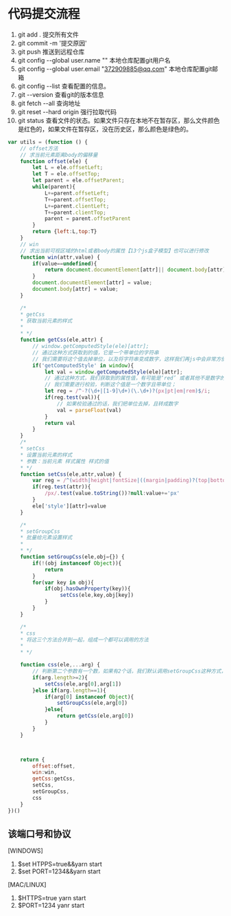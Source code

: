 # 代码提交流程

1. git add . 提交所有文件
2. git commit -m '提交原因'
3. git push 推送到远程仓库
4. git config --global user.name "" 本地仓库配置git用户名
5. git config --global user.email "372909885@qq.com" 本地仓库配置git邮箱
6. git config --list 查看配置的信息。
7. git --version 查看git的版本信息
8. git fetch --all   查询地址
9. git reset --hard origin  强行拉取代码
10. git status 查看文件的状态。如果文件只存在本地不在暂存区，那么文件颜色是红色的，如果文件在暂存区，没在历史区，那么颜色是绿色的。

```JavaScript
var utils = (function () {
    // offset方法
    // 求当前元素距离body的偏移量
    function offset(ele) {
        let L = ele.offsetLeft;
        let T = ele.offsetTop;
        let parent = ele.offsetParent;
        while(parent){
            L+=parent.offsetLeft;
            T+=parent.offsetTop;
            L+=parent.clientLeft;
            T+=parent.clientTop;
            parent = parent.offsetParent
        }
        return {left:L,top:T}
    }
    // win
    // 求出当前可视区域的html或者body的属性【13个js盒子模型】也可以进行修改
    function win(attr,value) {
        if(value==undefined){
            return document.documentElement[attr]|| document.body[attr]
        }
        document.documentElement[attr] = value;
        document.body[attr] = value;
    }

    /*
    * getCss
    * 获取当前元素的样式
    *
    * */
    function getCss(ele,attr) {
        // window.getComputedStyle(ele)[attr];
        // 通过这种方式获取到的值，它是一个带单位的字符串
        // 我们需要将这个值去掉单位，以及将字符串变成数字，这样我们再js中会非常方便进行运算
        if('getComputedStyle' in window){
            let val = window.getComputedStyle(ele)[attr];
            // 通过这种方式，我们获取到的属性值，有可能是‘red’ 或者其他不是数字的字符串
            // 我们需要进行校验，判断这个值是一个数字且带单位；
            let reg = /^-?(\d+|[1-9]\d+)(\.\d+)?(px|pt|em|rem)$/i;
            if(reg.test(val)){
                // 如果校验通过的话，我们把单位去掉，且转成数字
                val = parseFloat(val)
            }
            return val
        }
    }
    /*
    * setCss
    * 设置当前元素的样式
    * 参数：当前元素 样式属性 样式的值
    * */
    function setCss(ele,attr,value) {
        var reg = /^(width|height|fontSize|((margin|padding)?(top|bottom|right|left)?))$/i;
        if(reg.test(attr)){
            /px/.test(value.toString())?null:value+='px'
        }
        ele['style'][attr]=value
    }

    /*
    * setGroupCss
    * 批量给元素设置样式
    *
    * */
    function setGroupCss(ele,obj={}) {
        if(!(obj instanceof Object)){
            return
        }
        for(var key in obj){
            if(obj.hasOwnProperty(key)){
                 setCss(ele,key,obj[key])
            }
        }
    }

    /*
    * css
    * 将这三个方法合并到一起，组成一个都可以调用的方法
    *
    * */

    function css(ele,...arg) {
        // 判断第二个参数有一个数，如果有2个话，我们默认调用setGroupCss这种方式，
        if(arg.length>=2){
            setCss(ele,arg[0],arg[1])
        }else if(arg.length==1){
            if(arg[0] instanceof Object){
                setGroupCss(ele,arg[0])
            }else{
                return getCss(ele,arg[0])
            }
        }
    }



    return {
        offset:offset,
        win:win,
        getCss:getCss,
        setCss,
        setGroupCss,
        css
    }
})()


```

## 该端口号和协议

[WINDOWS]

1. $set HTPPS=true&&yarn start
2. $set PORT=1234&&yarn start

[MAC/LINUX]

1. $HTTPS=true yarn start
2. $PORT=1234 yanr start
